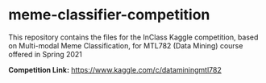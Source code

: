 # meme-classifier-competition
 This repository contains the files for the InClass Kaggle competition, based on Multi-modal Meme Classification, for MTL782 (Data Mining) course offered in Spring 2021

 **Competition Link:** https://www.kaggle.com/c/dataminingmtl782


